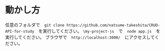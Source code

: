 # 動かし方
任意のフォルダで　`git clone https://github.com/natsume-takeshita/CRUD-API-for-study`　を実行してください。
`\my-project-js`　で　`node app.js`　を実行してください。
ブラウザで　`http://localhost:3000/`　にアクセスしてください。